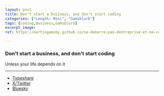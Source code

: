```yaml
---
layout: post
title: Don't start a business, and don't start coding
categories: ["Length: Mini", "Gamsblurb"]
tags: [Coding,Business,Gamsblurb]
excerpt_image: 
ref: https://martingamsby.github.io/ne-demarre-pas-dentreprise-et-ne-commence-pas-a-coder

---
```


### **Don't start a business, and don't start coding**

Unless your life depends on it

---

- [Typeshare](https://typeshare.co/martingamsby/posts/dont-start-a-business-and-dont-start-coding)
- [X/Twitter](https://twitter.com/user/status/1864850108849815792)
- [Bluesky](https://bsky.app/profile/martingamsby.bsky.social/post/3lcm32gno3p2w)

